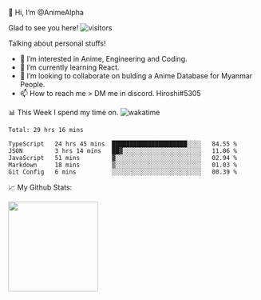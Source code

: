 👋 Hi, I’m @AnimeAlpha

Glad to see you here!  ![visitors](https://visitor-badge.glitch.me/badge?page_id=92675084)

Talking about personal stuffs!
- 👀 I’m interested in Anime, Engineering and Coding.
- 🌱 I’m currently learning React.
- 💞️ I’m looking to collaborate on bulding a Anime Database for Myanmar People.
- 📫 How to reach me > DM me in discord. Hiroshi#5305


📊 This Week I spend my time on. ![wakatime](https://wakatime.com/badge/user/47fa5905-5b5a-4ae7-9f80-05725739cf10.svg)

<!--START_SECTION:waka-->
```text
Total: 29 hrs 16 mins

TypeScript   24 hrs 45 mins  █████████████████████░░░░   84.55 % 
JSON         3 hrs 14 mins   ██▓░░░░░░░░░░░░░░░░░░░░░░   11.06 % 
JavaScript   51 mins         ▓░░░░░░░░░░░░░░░░░░░░░░░░   02.94 % 
Markdown     18 mins         ▒░░░░░░░░░░░░░░░░░░░░░░░░   01.03 % 
Git Config   6 mins          ░░░░░░░░░░░░░░░░░░░░░░░░░   00.39 % 
```
<!--END_SECTION:waka-->


📈 My Github Stats:

<img height="180em" src="https://github-readme-stats.vercel.app/api?username=AnimeAlpha&show_icons=true&hide_border=true&&count_private=true&include_all_commits=true" />

<!---
AnimeAlpha/AnimeAlpha is a ✨ special ✨ repository because its `README.md` (this file) appears on your GitHub profile.
You can click the Preview link to take a look at your changes.
--->
